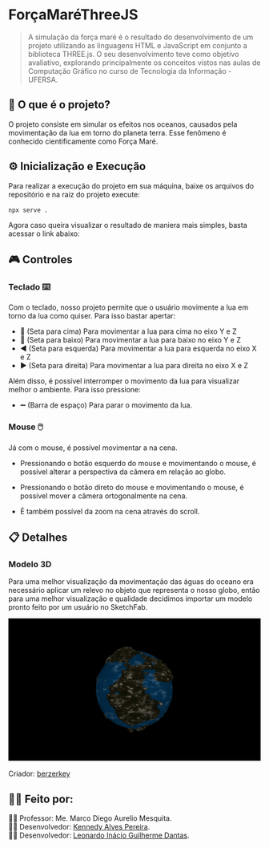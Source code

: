 # ForçaMaréThreeJS

> A simulação da força maré é o resultado do desenvolvimento de um projeto utilizando as linguagens HTML e JavaScript em conjunto a biblioteca THREE.js. O seu desenvolvimento teve como objetivo avaliativo, explorando principalmente os conceitos vistos nas aulas de Computação Gráfico no curso de Tecnologia da Informação - UFERSA.

## :scroll: O que é o projeto?

O projeto consiste em simular os efeitos nos oceanos, causados pela movimentação da lua em torno do planeta terra. Esse fenômeno é conhecido cientificamente como Força Maré.

## :gear: Inicialização e Execução

Para realizar a execução do projeto em sua máquina, baixe os arquivos do repositório e na raiz do projeto execute:

```
npx serve .
```

Agora caso queira visualizar o resultado de maniera mais simples, basta acessar o link abaixo:



## :video_game: Controles

### Teclado :keyboard:

Com o teclado, nosso projeto permite que o usuário movimente a lua em torno da lua como quiser. Para isso bastar apertar: ⁣

- :arrow_up_small: (Seta para cima) Para movimentar a lua para cima no eixo Y e Z
- :arrow_down_small: (Seta para baixo) Para movimentar a lua para baixo no eixo Y e Z
- :arrow_backward: (Seta para esquerda) Para movimentar a lua para esquerda no eixo X e Z
- :arrow_forward: (Seta para direita) Para movimentar a lua para direita no eixo X e Z

Além disso, é possível interromper o movimento da lua para visualizar melhor o ambiente. Para isso pressione:

- :heavy_minus_sign: (Barra de espaço) Para parar o movimento da lua.

### Mouse :computer_mouse:

Já com o mouse, é possível movimentar a na cena.

- Pressionando o botão esquerdo do mouse e movimentando o mouse, é possível alterar a perspectiva da câmera em relação ao globo.

- Pressionando o botão direto do mouse e movimentando o mouse, é possível mover a câmera ortogonalmente na cena.

- É também possível da zoom na cena através do scroll.

## :clipboard: Detalhes

### Modelo 3D

Para uma melhor visualização da movimentação das águas do oceano era necessário aplicar um relevo no objeto que representa o nosso globo, então para uma melhor visualização e qualidade decidimos importar um modelo pronto feito por um usuário no SketchFab.

![Modelo3D](models/planet_material.gif)

Criador: [berzerkey](https://sketchfab.com/berzerkey)

## :bust_in_silhouette::bust_in_silhouette: Feito por:

:man_teacher: Professor: Me. Marco Diego Aurelio Mesquita. <br>
:man_student: Desenvolvedor: [Kennedy Alves Pereira](https://github.com/kennedyAlvess). <br>
:man_student: Desenvolvedor: [Leonardo Inácio Guilherme Dantas](https://github.com/LeonardoIGD). <br>